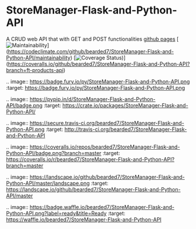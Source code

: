 # StoreManager-Flask-and-Python-API
A CRUD web API that with GET and POST functionalities 
[github pages](https://armstrongsouljah.github.io/Store-Manager/ui/) 
[![Maintainability](https://api.codeclimate.com/v1/badges/de3d25a8dafaada7833c/maintainability)]
(https://codeclimate.com/github/bearded7/StoreManager-Flask-and-Python-API/maintainability)
[![Coverage Status](https://coveralls.io/repos/github/bearded7/StoreManager-Flask-and-Python-API/badge.png?branch=ft-products-api))]
(https://coveralls.io/github/bearded7/StoreManager-Flask-and-Python-API?branch=ft-products-api)


.. image:: https://badge.fury.io/py/StoreManager-Flask-and-Python-API.png
    :target: https://badge.fury.io/py/StoreManager-Flask-and-Python-API.png

.. image:: https://pypip.in/d/StoreManager-Flask-and-Python-API/badge.png
    :target: https://crate.io/packages/StoreManager-Flask-and-Python-API/

.. image:: https://secure.travis-ci.org/bearded7/StoreManager-Flask-and-Python-API.png
    :target: http://travis-ci.org/bearded7/StoreManager-Flask-and-Python-API

.. image:: https://coveralls.io/repos/bearded7/StoreManager-Flask-and-Python-API/badge.png?branch=master 
    :target: https://coveralls.io/r/bearded7/StoreManager-Flask-and-Python-API?branch=master 

.. image:: https://landscape.io/github/bearded7/StoreManager-Flask-and-Python-API/master/landscape.png
   :target: https://landscape.io/github/bearded7/StoreManager-Flask-and-Python-API/master

.. image:: https://badge.waffle.io/bearded7/StoreManager-Flask-and-Python-API.png?label=ready&title=Ready 
   :target: https://waffle.io/bearded7/StoreManager-Flask-and-Python-API

